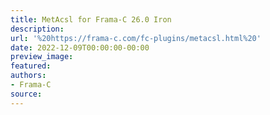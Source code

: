 ```yaml
---
title: MetAcsl for Frama-C 26.0 Iron
description:
url: '%20https://frama-c.com/fc-plugins/metacsl.html%20'
date: 2022-12-09T00:00:00-00:00
preview_image:
featured:
authors:
- Frama-C
source:
---
```



